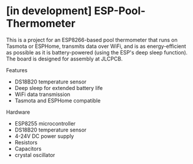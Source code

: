 # [in development] ESP-Pool-Thermometer

This is a project for an ESP8266-based pool thermometer that runs on Tasmota or ESPHome, transmits data over WiFi, and is as energy-efficient as possible as it is battery-powered (using the ESP's deep sleep function). The board is designed for assembly at JLCPCB.

Features
- DS18B20 temperature sensor
- Deep sleep for extended battery life
- WiFi data transmission
- Tasmota and ESPHome compatible
  
Hardware
- ESP8255 microcontroller
- DS18B20 temperature sensor
- 4-24V DC power supply
- Resistors
- Capacitors
- crystal oscillator
